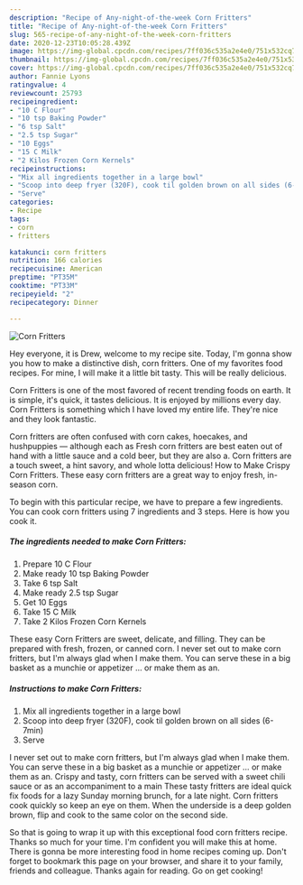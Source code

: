 ```yaml
---
description: "Recipe of Any-night-of-the-week Corn Fritters"
title: "Recipe of Any-night-of-the-week Corn Fritters"
slug: 565-recipe-of-any-night-of-the-week-corn-fritters
date: 2020-12-23T10:05:28.439Z
image: https://img-global.cpcdn.com/recipes/7ff036c535a2e4e0/751x532cq70/corn-fritters-recipe-main-photo.jpg
thumbnail: https://img-global.cpcdn.com/recipes/7ff036c535a2e4e0/751x532cq70/corn-fritters-recipe-main-photo.jpg
cover: https://img-global.cpcdn.com/recipes/7ff036c535a2e4e0/751x532cq70/corn-fritters-recipe-main-photo.jpg
author: Fannie Lyons
ratingvalue: 4
reviewcount: 25793
recipeingredient:
- "10 C Flour"
- "10 tsp Baking Powder"
- "6 tsp Salt"
- "2.5 tsp Sugar"
- "10 Eggs"
- "15 C Milk"
- "2 Kilos Frozen Corn Kernels"
recipeinstructions:
- "Mix all ingredients together in a large bowl"
- "Scoop into deep fryer (320F), cook til golden brown on all sides (6-7min)"
- "Serve"
categories:
- Recipe
tags:
- corn
- fritters

katakunci: corn fritters 
nutrition: 166 calories
recipecuisine: American
preptime: "PT35M"
cooktime: "PT33M"
recipeyield: "2"
recipecategory: Dinner

---
```



![Corn Fritters](https://img-global.cpcdn.com/recipes/7ff036c535a2e4e0/751x532cq70/corn-fritters-recipe-main-photo.jpg)

Hey everyone, it is Drew, welcome to my recipe site. Today, I'm gonna show you how to make a distinctive dish, corn fritters. One of my favorites food recipes. For mine, I will make it a little bit tasty. This will be really delicious.

Corn Fritters is one of the most favored of recent trending foods on earth. It is simple, it's quick, it tastes delicious. It is enjoyed by millions every day. Corn Fritters is something which I have loved my entire life. They're nice and they look fantastic.

Corn fritters are often confused with corn cakes, hoecakes, and hushpuppies — although each as Fresh corn fritters are best eaten out of hand with a little sauce and a cold beer, but they are also a. Corn fritters are a touch sweet, a hint savory, and whole lotta delicious! How to Make Crispy Corn Fritters. These easy corn fritters are a great way to enjoy fresh, in-season corn.


To begin with this particular recipe, we have to prepare a few ingredients. You can cook corn fritters using 7 ingredients and 3 steps. Here is how you cook it.

<!--inarticleads1-->

##### The ingredients needed to make Corn Fritters:

1. Prepare 10 C Flour
1. Make ready 10 tsp Baking Powder
1. Take 6 tsp Salt
1. Make ready 2.5 tsp Sugar
1. Get 10 Eggs
1. Take 15 C Milk
1. Take 2 Kilos Frozen Corn Kernels


These easy Corn Fritters are sweet, delicate, and filling. They can be prepared with fresh, frozen, or canned corn. I never set out to make corn fritters, but I&#39;m always glad when I make them. You can serve these in a big basket as a munchie or appetizer … or make them as an. 

<!--inarticleads2-->

##### Instructions to make Corn Fritters:

1. Mix all ingredients together in a large bowl
1. Scoop into deep fryer (320F), cook til golden brown on all sides (6-7min)
1. Serve


I never set out to make corn fritters, but I&#39;m always glad when I make them. You can serve these in a big basket as a munchie or appetizer … or make them as an. Crispy and tasty, corn fritters can be served with a sweet chili sauce or as an accompaniment to a main These tasty fritters are ideal quick fix foods for a lazy Sunday morning brunch, for a late night. Corn fritters cook quickly so keep an eye on them. When the underside is a deep golden brown, flip and cook to the same color on the second side. 

So that is going to wrap it up with this exceptional food corn fritters recipe. Thanks so much for your time. I'm confident you will make this at home. There is gonna be more interesting food in home recipes coming up. Don't forget to bookmark this page on your browser, and share it to your family, friends and colleague. Thanks again for reading. Go on get cooking!
